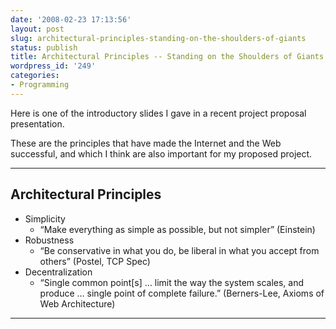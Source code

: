 ```yaml
---
date: '2008-02-23 17:13:56'
layout: post
slug: architectural-principles-standing-on-the-shoulders-of-giants
status: publish
title: Architectural Principles -- Standing on the Shoulders of Giants
wordpress_id: '249'
categories:
- Programming
---
```


Here is one of the introductory slides I gave in a recent project proposal presentation.

These are the principles that have made the Internet and the Web successful, and which I think are also important for my proposed project.


* * *


## Architectural Principles


  * Simplicity
    * “Make everything as simple as possible, but not simpler” (Einstein)
  * Robustness
    * “Be conservative in what you do, be liberal in what you accept from others” (Postel, TCP Spec)
  * Decentralization
    * “Single common point[s] … limit the way the system scales, and produce … single point of complete failure.” (Berners-Lee, Axioms of Web Architecture)


* * *



